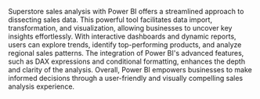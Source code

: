 Superstore sales analysis with Power BI offers a streamlined approach to dissecting sales data. This powerful tool facilitates data import, transformation, and visualization, allowing businesses to uncover key insights effortlessly. With interactive dashboards and dynamic reports, users can explore trends, identify top-performing products, and analyze regional sales patterns. The integration of Power BI's advanced features, such as DAX expressions and conditional formatting, enhances the depth and clarity of the analysis. Overall, Power BI empowers businesses to make informed decisions through a user-friendly and visually compelling sales analysis experience.
